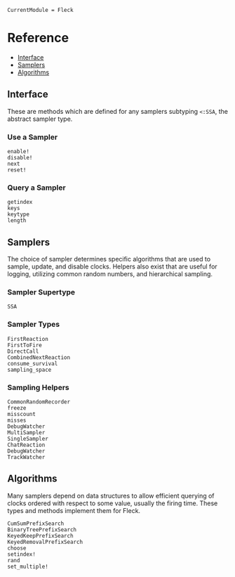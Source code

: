 ```@meta
CurrentModule = Fleck
```

# Reference

 * [Interface](@ref)
 * [Samplers](@ref)
 * [Algorithms](@ref)


## Interface

These are methods which are defined for any samplers subtyping `<:SSA`, the abstract sampler type.

### Use a Sampler

```@docs
enable!
disable!
next
reset!
```

### Query a Sampler

```@docs
getindex
keys
keytype
length
```

## Samplers

The choice of sampler determines specific algorithms that are used to sample, update, and disable clocks. Helpers also exist that are useful for logging, utilizing common random numbers, and hierarchical sampling.

### Sampler Supertype

```@docs
SSA
```

### Sampler Types

```@docs
FirstReaction
FirstToFire
DirectCall
CombinedNextReaction
consume_survival
sampling_space
```

### Sampling Helpers

```@docs
CommonRandomRecorder
freeze
misscount
misses
DebugWatcher
MultiSampler
SingleSampler
ChatReaction
DebugWatcher
TrackWatcher
```

## Algorithms

Many samplers depend on data structures to allow efficient querying of clocks ordered with respect to some value, usually the firing time. These types and methods implement them for Fleck.

```@docs
CumSumPrefixSearch
BinaryTreePrefixSearch
KeyedKeepPrefixSearch
KeyedRemovalPrefixSearch
choose
setindex!
rand
set_multiple!
```
